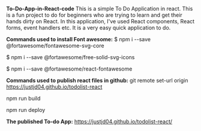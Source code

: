 **To-Do-App-in-React-code**
This is a simple To Do Application in react. This is a fun project to do for beginners who are trying to learn and get their hands dirty on React. In this application, I've used React components, React forms, event handlers etc. It is a very easy quick application to do.

**Commands used to install Font awesome:**
$ npm i --save @fortawesome/fontawesome-svg-core

$ npm i --save @fortawesome/free-solid-svg-icons

$ npm i --save @fortawesome/react-fontawesome

**Commands used to publish react files in github:**
git remote set-url origin https://justjd04.github.io/todolist-react

npm run build

npm run deploy

**The published To-do App:**
https://justjd04.github.io/todolist-react/
